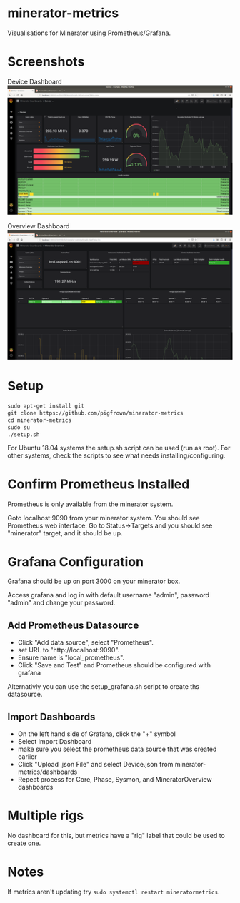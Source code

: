 # minerator-metrics

Visualisations for Minerator using Prometheus/Grafana.

# Screenshots

Device Dashboard
![Screenshot](device.png)

Overview Dashboard
![Screenshot](overview.png)

# Setup

```
sudo apt-get install git
git clone https://github.com/pigfrown/minerator-metrics
cd minerator-metrics
sudo su
./setup.sh
```

For Ubuntu 18.04 systems the setup.sh script can be used (run as root).
For other systems, check the scripts to see what needs installing/configuring.

# Confirm Prometheus Installed

Prometheus is only available from the minerator system.

Goto localhost:9090 from your minerator system. You should see Prometheus web interface.
Go to Status->Targets and you should see "minerator" target, and it should be up.

# Grafana Configuration

Grafana should be up on port 3000 on your minerator box. 

Access grafana and log in with default username "admin", password "admin" and change your password.

## Add Prometheus Datasource

* Click "Add data source", select "Prometheus".
* set URL to "http://localhost:9090".
* Ensure name is "local_prometheus".
* Click "Save and Test" and Prometheus should be configured with grafana

Alternativly you can use the setup_grafana.sh script to create ths datasource.

## Import Dashboards

* On the left hand side of Grafana, click the "+" symbol
* Select Import Dashboard
* make sure you select the prometheus data source that was created earlier
* Click "Upload .json File" and select Device.json from minerator-metrics/dashboards
* Repeat process for Core, Phase, Sysmon, and MineratorOverview dashboards


# Multiple rigs

No dashboard for this, but metrics have a "rig" label that could be used to create one.

# Notes

If metrics aren't updating try ```sudo systemctl restart mineratormetrics```.













